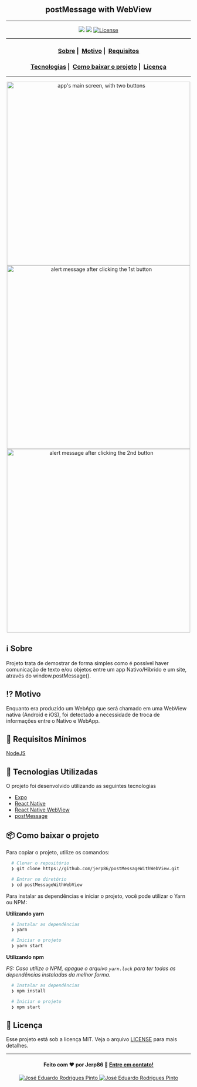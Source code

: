 <h2 align="center">postMessage with WebView</h2>

---

<p align="center">
  <img src="https://img.shields.io/static/v1?label=React Native&message=framework&color=blue&style=plastic&logo=React" />
  <img src="https://img.shields.io/static/v1?label=JavaScript&message=language&color=blue&style=plastic&logo=JavaScript" />
  <a href="LICENSE">
    <img alt="License" src="https://img.shields.io/badge/license-MIT-%23F8952D">
  </a>
</p>

---

<h3 align="center">
  <a href="#information_source-sobre">Sobre</a>&nbsp;|&nbsp;
  <a href="#interrobang-motivo">Motivo</a>&nbsp;|&nbsp;
  <a href="#seedling-requisitos-mínimos">Requisitos</a>
</h3>
<h3 align="center">
  <a href="#rocket-tecnologias-utilizadas">Tecnologias</a>&nbsp;|&nbsp;
  <a href="#package-como-baixar-o-projeto">Como baixar o projeto</a>&nbsp;|&nbsp;
  <a href="#memo-licença">Licença</a>
</h3>

---

<div align="center">
  <img src="https://user-images.githubusercontent.com/54115624/133905963-0e1c3df2-9a82-4be0-864b-4560d716b4d7.png" height="500" alt="app's main screen, with two buttons">
  <img src="https://user-images.githubusercontent.com/54115624/133905971-acd5a9af-f700-4799-b1d7-acc86864ba23.png" height="500" alt="alert message after clicking the 1st button">
  <img src="https://user-images.githubusercontent.com/54115624/133905976-5ba1dd41-69ba-450c-83f0-108f00472a8f.png" height="500" alt="alert message after clicking the 2nd button">
</div>

## :information_source: Sobre

Projeto trata de demostrar de forma simples como é possível haver comunicação de texto e/ou objetos entre um app Nativo/Híbrido e um site, através do window.postMessage().

## :interrobang: Motivo

Enquanto era produzido um WebApp que será chamado em uma WebView nativa (Android e iOS), foi detectado a necessidade de troca de informações entre o Nativo e WebApp.

## :seedling: Requisitos Mínimos

[NodeJS](https://nodejs.org/en/)

## :rocket: Tecnologias Utilizadas

O projeto foi desenvolvido utilizando as seguintes tecnologias

- [Expo](https://expo.dev/)
- [React Native](https://reactnative.dev/)
- [React Native WebView](https://github.com/react-native-webview/react-native-webview#readme)
- [postMessage](https://developer.mozilla.org/en-US/docs/Web/API/Window/postMessage)

## :package: Como baixar o projeto

Para copiar o projeto, utilize os comandos:

```bash
  # Clonar o repositório
  ❯ git clone https://github.com/jerp86/postMessageWithWebView.git

  # Entrar no diretório
  ❯ cd postMessageWithWebView
```

Para instalar as dependências e iniciar o projeto, você pode utilizar o Yarn ou NPM:

**Utilizando yarn**

```bash
  # Instalar as dependências
  ❯ yarn

  # Iniciar o projeto
  ❯ yarn start
```

**Utilizando npm**

_PS: Caso utilize o NPM, apague o arquivo `yarn.lock` para ter todas as dependências instaladas da melhor forma._

```bash
  # Instalar as dependências
  ❯ npm install

  # Iniciar o projeto
  ❯ npm start
```

## :memo: Licença

Esse projeto está sob a licença MIT. Veja o arquivo [LICENSE](LICENSE) para mais detalhes.

---

<h4 align="center">
  Feito com ❤️ por Jerp86 👋️ <a href="mailto:jerp4@hotmail.com">Entre em contato!</a>
</h4>

<p align="center">
  <a href="https://www.linkedin.com/in/jerp/">
    <img alt="José Eduardo Rodrigues Pinto" src="https://img.shields.io/badge/LinkedIn-jerp-0e76a8?style=flat&logoColor=white&logo=linkedin">
  </a>
  <a href="https://twitter.com/jerpbtu">
    <img alt="José Eduardo Rodrigues Pinto" src="https://img.shields.io/twitter/follow/jerpbtu?style=flat&logoColor=white&logo=Twitter">
  </a>
</p>

